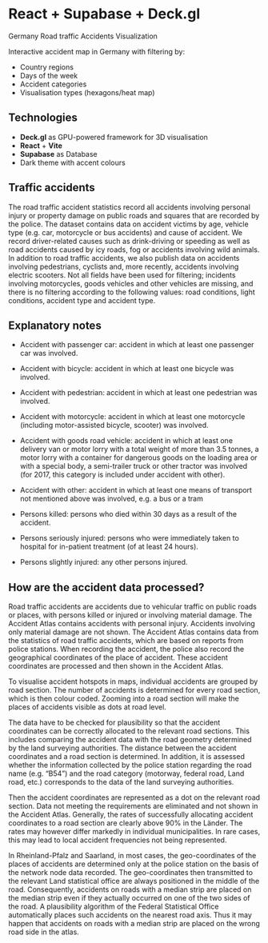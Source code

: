 # React + Supabase + Deck.gl
Germany Road traffic Accidents Visualization

Interactive accident map in Germany with filtering by:
- Country regions
- Days of the week
- Accident categories
- Visualisation types (hexagons/heat map)

## Technologies
- **Deck.gl** as GPU-powered framework for 3D visualisation
- **React** + **Vite** 
- **Supabase** as Database
- Dark theme with accent colours

## Traffic accidents
The road traffic accident statistics record all accidents involving personal injury or property damage on public roads and squares that are recorded by the police. The dataset contains data on accident victims by age, vehicle type (e.g. car, motorcycle or bus accidents) and cause of accident. We record driver-related causes such as drink-driving or speeding as well as road accidents caused by icy roads, fog or accidents involving wild animals. In addition to road traffic accidents, we also publish data on accidents involving pedestrians, cyclists and, more recently, accidents involving electric scooters. Not all fields have been used for filtering; incidents involving motorcycles, goods vehicles and other vehicles are missing, and there is no filtering according to the following values: road conditions, light conditions, accident type and accident type.

## Explanatory notes
- Accident with passenger car: accident in which at least one passenger car was involved.
- Accident with bicycle: accident in which at least one bicycle was involved.
- Accident with pedestrian: accident in which at least one pedestrian was involved.
- Accident with motorcycle: accident in which at least one motorcycle (including motor-assisted bicycle, scooter) was involved.
- Accident with goods road vehicle: accident in which at least one delivery van or motor lorry with a total weight of more than 3.5 tonnes, a motor lorry with a container for dangerous goods on the loading area or with a special body, a semi-trailer truck or other tractor was involved (for 2017, this category is included under accident with other).
- Accident with other: accident in which at least one means of transport not mentioned above was involved, e.g. a bus or a tram

- Persons killed: persons who died within 30 days as a result of the accident.
- Persons seriously injured: persons who were immediately taken to hospital for in-patient treatment (of at least 24 hours).
- Persons slightly injured: any other persons injured.

## How are the accident data processed?
Road traffic accidents are accidents due to vehicular traffic on public roads or places, with persons killed or injured or involving material damage.
The Accident Atlas contains accidents with personal injury. Accidents involving only material damage are not shown.
The Accident Atlas contains data from the statistics of road traffic accidents, which are based on reports from police stations.
When recording the accident, the police also record the geographical coordinates of the place of accident. These accident coordinates are processed and then shown in the Accident Atlas.

To visualise accident hotspots in maps, individual accidents are grouped by road section. The number of accidents is determined for every road section, which is then colour coded. Zooming into a road section will make the places of accidents visible as dots at road level.

The data have to be checked for plausibility so that the accident coordinates can be correctly allocated to the relevant road sections. This includes comparing the accident data with the road geometry determined by the land surveying authorities. The distance between the accident coordinates and a road section is determined. In addition, it is assessed whether the information collected by the police station regarding the road name (e.g. “B54”) and the road category (motorway, federal road, Land road, etc.) corresponds to the data of the land surveying authorities.

Then the accident coordinates are represented as a dot on the relevant road section. Data not meeting the requirements are eliminated and not shown in the Accident Atlas. Generally, the rates of successfully allocating accident coordinates to a road section are clearly above 90% in the Länder. The rates may however differ markedly in individual municipalities. In rare cases, this may lead to local accident frequencies not being represented.

In Rheinland-Pfalz and Saarland, in most cases, the geo-coordinates of the places of accidents are determined only at the police station on the basis of the network node data recorded. The geo-coordinates then transmitted to the relevant Land statistical office are always positioned in the middle of the road. Consequently, accidents on roads with a median strip are placed on the median strip even if they actually occurred on one of the two sides of the road. A plausibility algorithm of the Federal Statistical Office automatically places such accidents on the nearest road axis. Thus it may happen that accidents on roads with a median strip are placed on the wrong road side in the atlas.